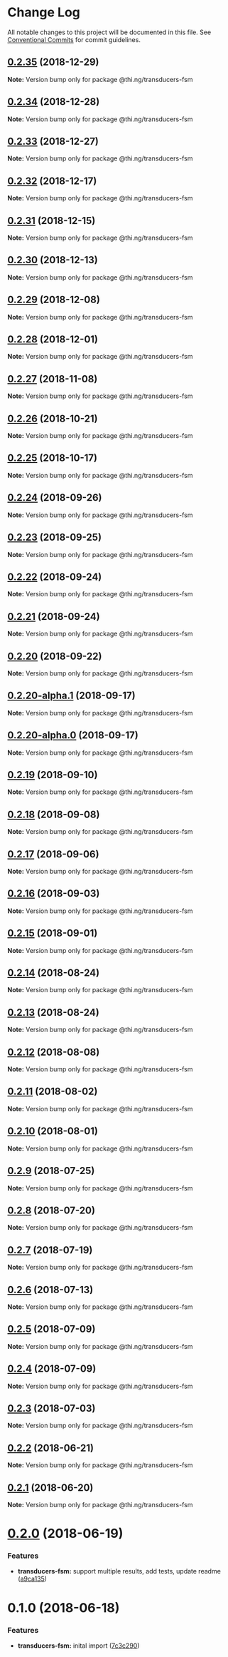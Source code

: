 # Change Log

All notable changes to this project will be documented in this file.
See [Conventional Commits](https://conventionalcommits.org) for commit guidelines.

## [0.2.35](https://github.com/thi-ng/umbrella/compare/@thi.ng/transducers-fsm@0.2.34...@thi.ng/transducers-fsm@0.2.35) (2018-12-29)

**Note:** Version bump only for package @thi.ng/transducers-fsm





## [0.2.34](https://github.com/thi-ng/umbrella/compare/@thi.ng/transducers-fsm@0.2.33...@thi.ng/transducers-fsm@0.2.34) (2018-12-28)

**Note:** Version bump only for package @thi.ng/transducers-fsm





## [0.2.33](https://github.com/thi-ng/umbrella/compare/@thi.ng/transducers-fsm@0.2.32...@thi.ng/transducers-fsm@0.2.33) (2018-12-27)

**Note:** Version bump only for package @thi.ng/transducers-fsm





## [0.2.32](https://github.com/thi-ng/umbrella/compare/@thi.ng/transducers-fsm@0.2.31...@thi.ng/transducers-fsm@0.2.32) (2018-12-17)

**Note:** Version bump only for package @thi.ng/transducers-fsm





## [0.2.31](https://github.com/thi-ng/umbrella/compare/@thi.ng/transducers-fsm@0.2.30...@thi.ng/transducers-fsm@0.2.31) (2018-12-15)

**Note:** Version bump only for package @thi.ng/transducers-fsm





## [0.2.30](https://github.com/thi-ng/umbrella/compare/@thi.ng/transducers-fsm@0.2.29...@thi.ng/transducers-fsm@0.2.30) (2018-12-13)

**Note:** Version bump only for package @thi.ng/transducers-fsm





## [0.2.29](https://github.com/thi-ng/umbrella/compare/@thi.ng/transducers-fsm@0.2.28...@thi.ng/transducers-fsm@0.2.29) (2018-12-08)

**Note:** Version bump only for package @thi.ng/transducers-fsm





## [0.2.28](https://github.com/thi-ng/umbrella/compare/@thi.ng/transducers-fsm@0.2.27...@thi.ng/transducers-fsm@0.2.28) (2018-12-01)

**Note:** Version bump only for package @thi.ng/transducers-fsm





## [0.2.27](https://github.com/thi-ng/umbrella/compare/@thi.ng/transducers-fsm@0.2.26...@thi.ng/transducers-fsm@0.2.27) (2018-11-08)

**Note:** Version bump only for package @thi.ng/transducers-fsm





## [0.2.26](https://github.com/thi-ng/umbrella/compare/@thi.ng/transducers-fsm@0.2.25...@thi.ng/transducers-fsm@0.2.26) (2018-10-21)

**Note:** Version bump only for package @thi.ng/transducers-fsm





## [0.2.25](https://github.com/thi-ng/umbrella/compare/@thi.ng/transducers-fsm@0.2.24...@thi.ng/transducers-fsm@0.2.25) (2018-10-17)

**Note:** Version bump only for package @thi.ng/transducers-fsm





<a name="0.2.24"></a>
## [0.2.24](https://github.com/thi-ng/umbrella/compare/@thi.ng/transducers-fsm@0.2.23...@thi.ng/transducers-fsm@0.2.24) (2018-09-26)

**Note:** Version bump only for package @thi.ng/transducers-fsm





<a name="0.2.23"></a>
## [0.2.23](https://github.com/thi-ng/umbrella/compare/@thi.ng/transducers-fsm@0.2.22...@thi.ng/transducers-fsm@0.2.23) (2018-09-25)

**Note:** Version bump only for package @thi.ng/transducers-fsm





<a name="0.2.22"></a>
## [0.2.22](https://github.com/thi-ng/umbrella/compare/@thi.ng/transducers-fsm@0.2.21...@thi.ng/transducers-fsm@0.2.22) (2018-09-24)

**Note:** Version bump only for package @thi.ng/transducers-fsm





<a name="0.2.21"></a>
## [0.2.21](https://github.com/thi-ng/umbrella/compare/@thi.ng/transducers-fsm@0.2.20...@thi.ng/transducers-fsm@0.2.21) (2018-09-24)

**Note:** Version bump only for package @thi.ng/transducers-fsm





<a name="0.2.20"></a>
## [0.2.20](https://github.com/thi-ng/umbrella/compare/@thi.ng/transducers-fsm@0.2.20-alpha.1...@thi.ng/transducers-fsm@0.2.20) (2018-09-22)

**Note:** Version bump only for package @thi.ng/transducers-fsm





<a name="0.2.20-alpha.1"></a>
## [0.2.20-alpha.1](https://github.com/thi-ng/umbrella/compare/@thi.ng/transducers-fsm@0.2.20-alpha.0...@thi.ng/transducers-fsm@0.2.20-alpha.1) (2018-09-17)

**Note:** Version bump only for package @thi.ng/transducers-fsm





<a name="0.2.20-alpha.0"></a>
## [0.2.20-alpha.0](https://github.com/thi-ng/umbrella/compare/@thi.ng/transducers-fsm@0.2.19...@thi.ng/transducers-fsm@0.2.20-alpha.0) (2018-09-17)

**Note:** Version bump only for package @thi.ng/transducers-fsm





<a name="0.2.19"></a>
## [0.2.19](https://github.com/thi-ng/umbrella/compare/@thi.ng/transducers-fsm@0.2.18...@thi.ng/transducers-fsm@0.2.19) (2018-09-10)

**Note:** Version bump only for package @thi.ng/transducers-fsm





<a name="0.2.18"></a>
## [0.2.18](https://github.com/thi-ng/umbrella/compare/@thi.ng/transducers-fsm@0.2.17...@thi.ng/transducers-fsm@0.2.18) (2018-09-08)

**Note:** Version bump only for package @thi.ng/transducers-fsm





<a name="0.2.17"></a>
## [0.2.17](https://github.com/thi-ng/umbrella/compare/@thi.ng/transducers-fsm@0.2.16...@thi.ng/transducers-fsm@0.2.17) (2018-09-06)




**Note:** Version bump only for package @thi.ng/transducers-fsm

<a name="0.2.16"></a>
## [0.2.16](https://github.com/thi-ng/umbrella/compare/@thi.ng/transducers-fsm@0.2.15...@thi.ng/transducers-fsm@0.2.16) (2018-09-03)




**Note:** Version bump only for package @thi.ng/transducers-fsm

<a name="0.2.15"></a>
## [0.2.15](https://github.com/thi-ng/umbrella/compare/@thi.ng/transducers-fsm@0.2.14...@thi.ng/transducers-fsm@0.2.15) (2018-09-01)




**Note:** Version bump only for package @thi.ng/transducers-fsm

<a name="0.2.14"></a>
## [0.2.14](https://github.com/thi-ng/umbrella/compare/@thi.ng/transducers-fsm@0.2.13...@thi.ng/transducers-fsm@0.2.14) (2018-08-24)




**Note:** Version bump only for package @thi.ng/transducers-fsm

<a name="0.2.13"></a>
## [0.2.13](https://github.com/thi-ng/umbrella/compare/@thi.ng/transducers-fsm@0.2.12...@thi.ng/transducers-fsm@0.2.13) (2018-08-24)




**Note:** Version bump only for package @thi.ng/transducers-fsm

<a name="0.2.12"></a>
## [0.2.12](https://github.com/thi-ng/umbrella/compare/@thi.ng/transducers-fsm@0.2.11...@thi.ng/transducers-fsm@0.2.12) (2018-08-08)




**Note:** Version bump only for package @thi.ng/transducers-fsm

<a name="0.2.11"></a>
## [0.2.11](https://github.com/thi-ng/umbrella/compare/@thi.ng/transducers-fsm@0.2.10...@thi.ng/transducers-fsm@0.2.11) (2018-08-02)




**Note:** Version bump only for package @thi.ng/transducers-fsm

<a name="0.2.10"></a>
## [0.2.10](https://github.com/thi-ng/umbrella/compare/@thi.ng/transducers-fsm@0.2.9...@thi.ng/transducers-fsm@0.2.10) (2018-08-01)




**Note:** Version bump only for package @thi.ng/transducers-fsm

<a name="0.2.9"></a>
## [0.2.9](https://github.com/thi-ng/umbrella/compare/@thi.ng/transducers-fsm@0.2.8...@thi.ng/transducers-fsm@0.2.9) (2018-07-25)




**Note:** Version bump only for package @thi.ng/transducers-fsm

<a name="0.2.8"></a>
## [0.2.8](https://github.com/thi-ng/umbrella/compare/@thi.ng/transducers-fsm@0.2.7...@thi.ng/transducers-fsm@0.2.8) (2018-07-20)




**Note:** Version bump only for package @thi.ng/transducers-fsm

<a name="0.2.7"></a>
## [0.2.7](https://github.com/thi-ng/umbrella/compare/@thi.ng/transducers-fsm@0.2.6...@thi.ng/transducers-fsm@0.2.7) (2018-07-19)




**Note:** Version bump only for package @thi.ng/transducers-fsm

<a name="0.2.6"></a>
## [0.2.6](https://github.com/thi-ng/umbrella/compare/@thi.ng/transducers-fsm@0.2.5...@thi.ng/transducers-fsm@0.2.6) (2018-07-13)




**Note:** Version bump only for package @thi.ng/transducers-fsm

<a name="0.2.5"></a>
## [0.2.5](https://github.com/thi-ng/umbrella/compare/@thi.ng/transducers-fsm@0.2.4...@thi.ng/transducers-fsm@0.2.5) (2018-07-09)




**Note:** Version bump only for package @thi.ng/transducers-fsm

<a name="0.2.4"></a>
## [0.2.4](https://github.com/thi-ng/umbrella/compare/@thi.ng/transducers-fsm@0.2.3...@thi.ng/transducers-fsm@0.2.4) (2018-07-09)




**Note:** Version bump only for package @thi.ng/transducers-fsm

<a name="0.2.3"></a>
## [0.2.3](https://github.com/thi-ng/umbrella/compare/@thi.ng/transducers-fsm@0.2.2...@thi.ng/transducers-fsm@0.2.3) (2018-07-03)




**Note:** Version bump only for package @thi.ng/transducers-fsm

<a name="0.2.2"></a>
## [0.2.2](https://github.com/thi-ng/umbrella/compare/@thi.ng/transducers-fsm@0.2.1...@thi.ng/transducers-fsm@0.2.2) (2018-06-21)




**Note:** Version bump only for package @thi.ng/transducers-fsm

<a name="0.2.1"></a>
## [0.2.1](https://github.com/thi-ng/umbrella/compare/@thi.ng/transducers-fsm@0.2.0...@thi.ng/transducers-fsm@0.2.1) (2018-06-20)




**Note:** Version bump only for package @thi.ng/transducers-fsm

<a name="0.2.0"></a>
# [0.2.0](https://github.com/thi-ng/umbrella/compare/@thi.ng/transducers-fsm@0.1.0...@thi.ng/transducers-fsm@0.2.0) (2018-06-19)


### Features

* **transducers-fsm:** support multiple results, add tests, update readme ([a9ca135](https://github.com/thi-ng/umbrella/commit/a9ca135))




<a name="0.1.0"></a>
# 0.1.0 (2018-06-18)


### Features

* **transducers-fsm:** inital import ([7c3c290](https://github.com/thi-ng/umbrella/commit/7c3c290))
